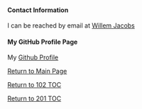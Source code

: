 #### Contact Information

I can be reached by email at [Willem Jacobs](mailto:wamj58@gmail.com)

#### My GitHub Profile Page

My [Github Profile](https://github.com/Willem-Jacobs)

[Return to Main Page](README.md)

[Return to 102 TOC](102TOC.md)

[Return to 201 TOC](201TOC.md)
